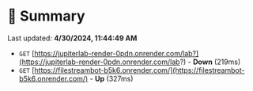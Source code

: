 # 📖 Summary
Last updated: **4/30/2024, 11:44:49 AM**

- `GET` [https://jupiterlab-render-0pdn.onrender.com/lab?](https://jupiterlab-render-0pdn.onrender.com/lab?) - **Down** (219ms)
- `GET` [https://filestreambot-b5k6.onrender.com/](https://filestreambot-b5k6.onrender.com/) - **Up** (327ms)
